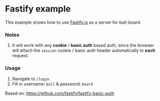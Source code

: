 # Fastify example

This example shows how to use [Fastify.js](https://www.fastify.io/) as a server for bull-board.

### Notes
1. It will work with any **cookie** / **basic auth** based auth, since the browser will attach
   the `session` cookie / basic auth header automatically to **each** request.


### Usage
1. Navigate to `/login`
2. Fill in username: `bull` & password: `board`

Based on: https://github.com/fastify/fastify-basic-auth
